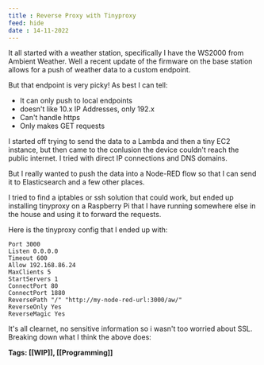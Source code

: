 ```yaml
---
title : Reverse Proxy with Tinyproxy
feed: hide
date : 14-11-2022
---
```


It all started with a weather station, specifically I have the WS2000 from Ambient Weather. Well a recent update of the firmware on the base station allows for a push of weather data to a custom endpoint.

But that endpoint is very picky! As best I can tell:
 - It can only push to local endpoints
 - doesn't like 10.x IP Addresses, only 192.x
 - Can't handle https
 - Only makes GET requests

I started off trying to send the data to a Lambda and then a tiny EC2 instance, but then came to the conlusion the device couldn't reach the public internet. I tried with direct IP connections and DNS domains.

But I really wanted to push the data into a Node-RED flow so that I can send it to Elasticsearch and a few other places.

I tried to find a iptables or ssh solution that could work, but ended up installing tinyproxy on a Raspberry Pi that I have running somewhere else in the house and using it to forward the requests.

Here is the tinyproxy config that I ended up with:

```
Port 3000
Listen 0.0.0.0
Timeout 600
Allow 192.168.86.24
MaxClients 5
StartServers 1
ConnectPort 80
ConnectPort 1880
ReversePath "/" "http://my-node-red-url:3000/aw/"
ReverseOnly Yes
ReverseMagic Yes
```

It's all clearnet, no sensitive information so i wasn't too worried about SSL. Breaking down what I think the above does:



**Tags: [[WIP]], [[Programming]]**